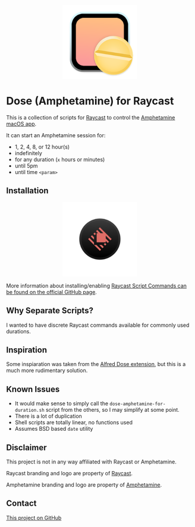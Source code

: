 
<p align="center">
<img width="200" alt="Raycast Amphetamine Control" src="images/amphetamine.png"/>
</p>

# Dose (Amphetamine) for Raycast

This is a collection of scripts for [Raycast](https://www.raycast.com) to control the [Amphetamine macOS app](https://apps.apple.com/us/app/amphetamine/id937984704?mt=12).

It can start an Amphetamine session for:

* 1, 2, 4, 8, or 12 hour(s)
* indefinitely
* for any duration (`x` hours or minutes)
* until 5pm
* until time `<param>`

## Installation

<p align="center">
<img width="200" alt="Raycast Logo" src="images/raycast.png"/>
</p>

More information about installing/enabling [Raycast Script Commands can be found on the official GitHub page](https://github.com/raycast/script-commands).

## Why Separate Scripts?

I wanted to have discrete Raycast commands available for commonly used durations.

## Inspiration

Some inspiaration was taken from the [Alfred Dose extension](https://www.thoughtasylum.com/2021/03/22/alfred-workflow-amphetamine-app/), but this is a much more rudimentary solution.

## Known Issues

* It would make sense to simply call the `dose-amphetamine-for-duration.sh` script from the others, so I may simplify at some point.
* There is a lot of duplication
* Shell scripts are totally linear, no functions used
* Assumes BSD based `date` utility

## Disclaimer

This project is not in any way affiliated with Raycast or Amphetamine.

Raycast branding and logo are property of [Raycast](https://www.raycast.com).

Amphetamine branding and logo are property of [Amphetamine](https://apps.apple.com/us/app/amphetamine/id937984704?mt=12).

## Contact

[This project on GitHub](https://github.com/mikeoertli/dose-amphetamine-raycast)
